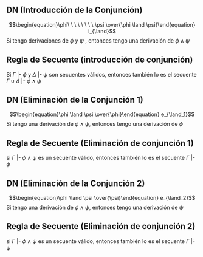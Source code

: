 ## DN (Introducción de la Conjunción)
$$\begin{equation}\phi\ \ \ \ \ \ \ \ \psi \over{\phi \land \psi}\end{equation} i_{\land}$$
Si tengo derivaciones de $\phi \ y\ \psi$ , entonces tengo una derivación de $\phi \land \psi$

## Regla de Secuente (introducción de conjunción)
Si $\Gamma$ |- $\phi$ y $\Delta$ |- $\psi$ son secuentes válidos, entonces también lo es el secuente $\Gamma \cup \Delta$ |- $\phi \land \psi$ 

## DN (Eliminación de la Conjunción 1)
$$\begin{equation}\phi \land \psi \over{\phi}\end{equation} e_{\land_1}$$
Si tengo una derivación de $\phi \land \psi$, entonces tengo una derivación de $\phi$

## Regla de Secuente (Eliminación de conjunción 1)
si $\Gamma$ |- $\phi \land \psi$ es un secuente válido, entonces también lo es el secuente $\Gamma$ |- $\phi$

## DN (Eliminación de la Conjunción 2)
$$\begin{equation}\phi \land \psi \over{\psi}\end{equation} e_{\land_2}$$
Si tengo una derivación de $\phi \land \psi$, entonces tengo una derivación de $\psi$

## Regla de Secuente (Eliminación de conjunción 2)
si $\Gamma$ |- $\phi \land \psi$ es un secuente válido, entonces también lo es el secuente $\Gamma$ |- $\psi$
